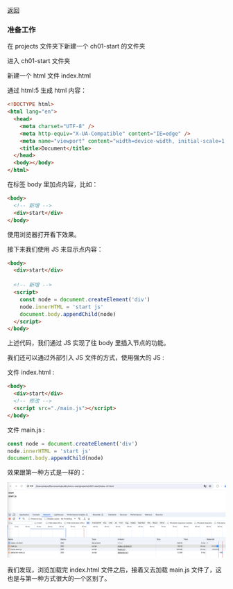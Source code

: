 
[返回](../README.md)

### 准备工作

在 projects 文件夹下新建一个 ch01-start 的文件夹

进入 ch01-start 文件夹

新建一个 html 文件 index.html

通过 html:5 生成 html 内容：

```html
<!DOCTYPE html>
<html lang="en">
  <head>
    <meta charset="UTF-8" />
    <meta http-equiv="X-UA-Compatible" content="IE=edge" />
    <meta name="viewport" content="width=device-width, initial-scale=1.0" />
    <title>Document</title>
  </head>
  <body></body>
</html>
```

在标签 body 里加点内容，比如：

```html
<body>
  <!-- 新增 -->
  <div>start</div>
</body>
```

使用浏览器打开看下效果。

接下来我们使用 JS 来显示点内容：

```html
<body>
  <div>start</div>

  <!-- 新增 -->
  <script>
    const node = document.createElement('div')
    node.innerHTML = 'start js'
    document.body.appendChild(node)
  </script>
</body>
```

上述代码，我们通过 JS 实现了往 body 里插入节点的功能。

我们还可以通过外部引入 JS 文件的方式，使用强大的 JS :

文件 index.html :

```html
<body>
  <div>start</div>
  <!-- 修改 -->
  <script src="./main.js"></script>
</body>
```

文件 main.js :

```js
const node = document.createElement('div')
node.innerHTML = 'start js'
document.body.appendChild(node)
```

效果跟第一种方式是一样的：

![img001](./images/ch01/img001.png)

我们发现，浏览加载完 index.html 文件之后，接着又去加载 main.js 文件了，这也是与第一种方式很大的一个区别了。


